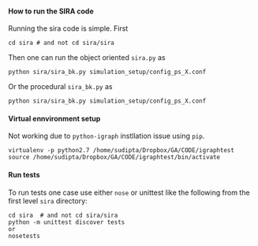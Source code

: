 #### How to run the SIRA code

Running the sira code is simple. First 
    
    cd sira # and not cd sira/sira

Then one can run the object oriented `sira.py` as     
    
    python sira/sira_bk.py simulation_setup/config_ps_X.conf

Or the procedural `sira_bk.py` as

    python sira/sira_bk.py simulation_setup/config_ps_X.conf

#### Virtual ennvironment setup
Not working due to `python-igraph` instllation issue using `pip`.
 
    virtualenv -p python2.7 /home/sudipta/Dropbox/GA/CODE/igraphtest
    source /home/sudipta/Dropbox/GA/CODE/igraphtest/bin/activate


#### Run tests
To run tests one case use either `nose` or unittest like the following from the first level `sira` directory:
    
    cd sira  # and not cd sira/sira
    python -m unittest discover tests
    or
    nosetests



